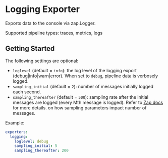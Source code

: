 # Logging Exporter

Exports data to the console via zap.Logger.

Supported pipeline types: traces, metrics, logs

## Getting Started

The following settings are optional:

- `loglevel` (default = `info`): the log level of the logging export
  (debug|info|warn|error). When set to `debug`, pipeline data is verbosely
  logged.
- `sampling_initial` (default = `2`): number of messages initially logged each
  second.
- `sampling_thereafter` (default = `500`): sampling rate after the initial
  messages are logged (every Mth message is logged). Refer to [Zap
  docs](https://godoc.org/go.uber.org/zap/zapcore#NewSampler) for more details.
  on how sampling parameters impact number of messages.

Example:

```yaml
exporters:
  logging:
    loglevel: debug
    sampling_initial: 5
    sampling_thereafter: 200
```
